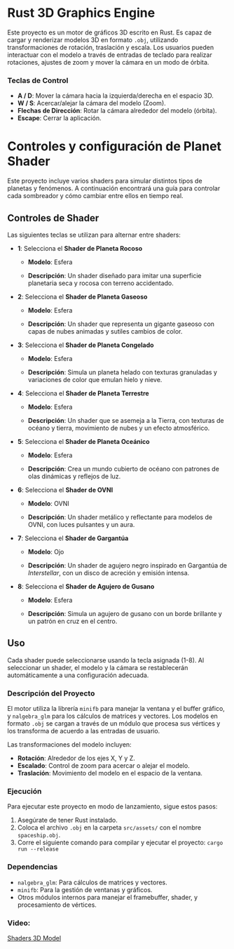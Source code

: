# Rust 3D Graphics Engine

Este proyecto es un motor de gráficos 3D escrito en Rust. Es capaz de cargar y renderizar modelos 3D en formato `.obj`, utilizando transformaciones de rotación, traslación y escala. Los usuarios pueden interactuar con el modelo a través de entradas de teclado para realizar rotaciones, ajustes de zoom y mover la cámara en un modo de órbita.

### Teclas de Control

- **A / D**: Mover la cámara hacia la izquierda/derecha en el espacio 3D.
- **W / S**: Acercar/alejar la cámara del modelo (Zoom).
- **Flechas de Dirección**: Rotar la cámara alrededor del modelo (órbita).
- **Escape**: Cerrar la aplicación.

# Controles y configuración de Planet Shader

Este proyecto incluye varios shaders para simular distintos tipos de planetas y fenómenos. A continuación encontrará una guía para controlar cada sombreador y cómo cambiar entre ellos en tiempo real.


## Controles de Shader

Las siguientes teclas se utilizan para alternar entre shaders:

- **1**: Selecciona el **Shader de Planeta Rocoso**

    - **Modelo**: Esfera

    - **Descripción**: Un shader diseñado para imitar una superficie planetaria seca y rocosa con terreno accidentado.

- **2**: Selecciona el **Shader de Planeta Gaseoso**

    - **Modelo**: Esfera

    - **Descripción**: Un shader que representa un gigante gaseoso con capas de nubes animadas y sutiles cambios de color.

- **3**: Selecciona el **Shader de Planeta Congelado**

    - **Modelo**: Esfera

    - **Descripción**: Simula un planeta helado con texturas granuladas y variaciones de color que emulan hielo y nieve.

- **4**: Selecciona el **Shader de Planeta Terrestre**

    - **Modelo**: Esfera

    - **Descripción**: Un shader que se asemeja a la Tierra, con texturas de océano y tierra, movimiento de nubes y un efecto atmosférico.

- **5**: Selecciona el **Shader de Planeta Oceánico**

    - **Modelo**: Esfera

    - **Descripción**: Crea un mundo cubierto de océano con patrones de olas dinámicas y reflejos de luz.

- **6**: Selecciona el **Shader de OVNI**

    - **Modelo**: OVNI

    - **Descripción**: Un shader metálico y reflectante para modelos de OVNI, con luces pulsantes y un aura.

- **7**: Selecciona el **Shader de Gargantúa**

    - **Modelo**: Ojo

    - **Descripción**: Un shader de agujero negro inspirado en Gargantúa de *Interstellar*, con un disco de acreción y emisión intensa.

- **8**: Selecciona el **Shader de Agujero de Gusano**

    - **Modelo**: Esfera

    - **Descripción**: Simula un agujero de gusano con un borde brillante y un patrón en cruz en el centro.

## Uso

Cada shader puede seleccionarse usando la tecla asignada (1-8). Al seleccionar un shader, el modelo y la cámara se restablecerán automáticamente a una configuración adecuada.
 
### Descripción del Proyecto

El motor utiliza la librería `minifb` para manejar la ventana y el buffer gráfico, y `nalgebra_glm` para los cálculos de matrices y vectores. Los modelos en formato `.obj` se cargan a través de un módulo que procesa sus vértices y los transforma de acuerdo a las entradas de usuario.

Las transformaciones del modelo incluyen:
- **Rotación**: Alrededor de los ejes X, Y y Z.
- **Escalado**: Control de zoom para acercar o alejar el modelo.
- **Traslación**: Movimiento del modelo en el espacio de la ventana.

### Ejecución

Para ejecutar este proyecto en modo de lanzamiento, sigue estos pasos:

1. Asegúrate de tener Rust instalado.
2. Coloca el archivo `.obj` en la carpeta `src/assets/` con el nombre `spaceship.obj`.
3. Corre el siguiente comando para compilar y ejecutar el proyecto:
```cargo run --release```




### Dependencias

- `nalgebra_glm`: Para cálculos de matrices y vectores.
- `minifb`: Para la gestión de ventanas y gráficos.
- Otros módulos internos para manejar el framebuffer, shader, y procesamiento de vértices.

### Video:

[Shaders 3D Model](https://www.youtube.com/watch?v=PFDPWAGDjos)




